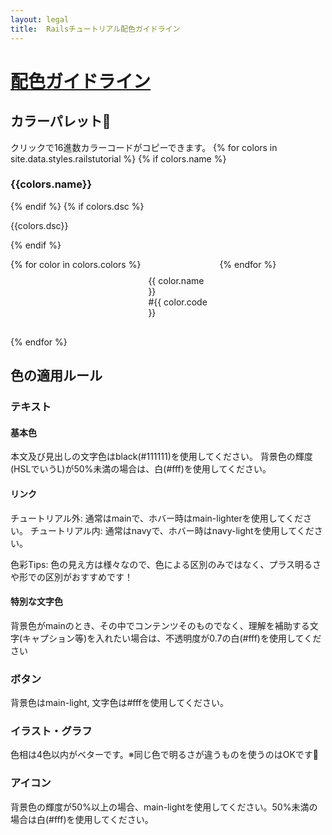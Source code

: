 ```yaml
---
layout: legal
title:  Railsチュートリアル配色ガイドライン
---
```

<div class="text-center">
  <h1 id="top"><a href="#top">配色ガイドライン</a></h1>
</div>

## カラーパレット🎨
クリックで16進数カラーコードがコピーできます。
{% for colors in site.data.styles.railstutorial %}
  {% if colors.name %}<h3>{{colors.name}}</h3>{% endif %}
  {% if colors.dsc %}<p>{{colors.dsc}}</p>{% endif %}
  <div class="colors">
    {% for color in colors.colors %}
      <div class="color">
        <div class="one-color" style="background-color: #{{ color.code }}" onclick="Copy('#{{color.code}}')"><p  style="{% if color.txt == 'white' %} color: #fff; {% endif %}">{{ color.name }}<br>#{{ color.code }}</p></div>
      </div>
    {% endfor %}
  </div>
{% endfor %}

## 色の適用ルール

### テキスト
#### 基本色
本文及び見出しの文字色はblack(#111111)を使用してください。
背景色の輝度(HSLでいうL)が50%未満の場合は、白(#fff)を使用してください。

#### リンク
チュートリアル外: 通常はmainで、ホバー時はmain-lighterを使用してください。
チュートリアル内: 通常はnavyで、ホバー時はnavy-lightを使用してください。

色彩Tips: 色の見え方は様々なので、色による区別のみではなく、プラス明るさや形での区別がおすすめです！

#### 特別な文字色
背景色がmainのとき、その中でコンテンツそのものでなく、理解を補助する文字(キャプション等)を入れたい場合は、不透明度が0.7の白(#fff)を使用してください

### ボタン
背景色はmain-light, 文字色は#fffを使用してください。

### イラスト・グラフ
色相は4色以内がベターです。※同じ色で明るさが違うものを使うのはOKです🙆‍
### アイコン
背景色の輝度が50%以上の場合、main-lightを使用してください。50%未満の場合は白(#fff)を使用してください。


<style media="screen">
  .color {
    margin: 4px;
    width: calc(25% - 8px);
  }
  .one-color {
    height: 100px;
    cursor: pointer;
    border-radius: 4px;
    padding: 8px;
  }
  .colors {
    display: flex;
    flex-wrap: wrap;
  }
</style>
<div id='copy' style='color:#fff;opacity:0;'>
</div>
<script type="text/javascript">
  function Copy(color) {
    var div = document.getElementById('copy');
    div.innerHTML = '';
    var text = document.createTextNode(color);
    div.appendChild(text);
    window.getSelection().selectAllChildren(div);
    document.execCommand('copy');
  }
</script>

